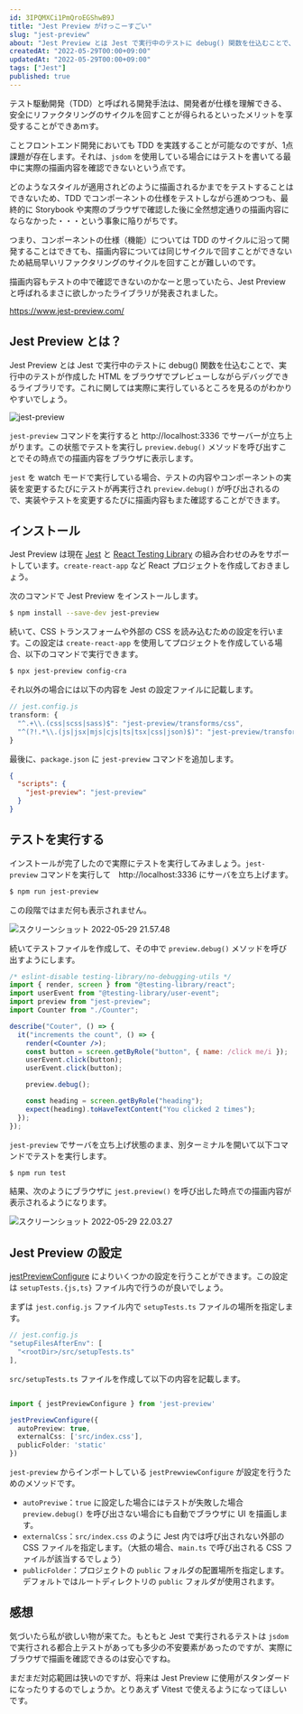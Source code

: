 ```yaml
---
id: 3IPQMXCi1PmQroEGShwB9J
title: "Jest Preview がけっこーすごい"
slug: "jest-preview"
about: "Jest Preview とは Jest で実行中のテストに debug() 関数を仕込むことで、実行中のテストが作成した HTML をブラウザでプレビューしながらデバッグできるライブラリです。"
createdAt: "2022-05-29T00:00+09:00"
updatedAt: "2022-05-29T00:00+09:00"
tags: ["Jest"]
published: true
---
```

テスト駆動開発（TDD）と呼ばれる開発手法は、開発者が仕様を理解できる、安全にリファクタリングのサイクルを回すことが得られるといったメリットを享受することができあｍす。

ことフロントエンド開発においても TDD を実践することが可能なのですが、1点課題が存在します。それは、`jsdom` を使用している場合にはテストを書いてる最中に実際の描画内容を確認できないという点です。

どのようなスタイルが適用されどのように描画されるかまでをテストすることはできないため、TDD でコンポーネントの仕様をテストしながら進めつつも、最終的に Storybook や実際のブラウザで確認した後に全然想定通りの描画内容にならなかった・・・という事象に陥りがちです。

つまり、コンポーネントの仕様（機能）については TDD のサイクルに沿って開発することはできても、描画内容については同じサイクルで回すことができないため結局早いリファクタリングのサイクルを回すことが難しいのです。

描画内容もテストの中で確認できないのかなーと思っていたら、Jest Preview と呼ばれるまさに欲しかったライブラリが発表されました。

https://www.jest-preview.com/

## Jest Preview とは？

Jest Preview とは Jest で実行中のテストに debug() 関数を仕込むことで、実行中のテストが作成した HTML をブラウザでプレビューしながらデバッグできるライブラリです。これに関しては実際に実行しているところを見るのがわかりやすいでしょう。

![jest-preview](//images.ctfassets.net/in6v9lxmm5c8/2MXUgxToZ7ityh40abXqjL/8d271655e28b7ac17ea04ca20dbdb6da/jest-preview.gif)

`jest-preview` コマンドを実行すると http://localhost:3336 でサーバーが立ち上がります。この状態でテストを実行し `preview.debug()` メソッドを呼び出すことでその時点での描画内容をブラウザに表示します。

`jest` を watch モードで実行している場合、テストの内容やコンポーネントの実装を変更するたびにテストが再実行され `preview.debug()` が呼び出されるので、実装やテストを変更するたびに描画内容もまた確認することができます。

## インストール

Jest Preview は現在 [Jest](https://jestjs.io/) と [React Testing Library](https://testing-library.com/docs/react-testing-library/intro/) の組み合わせのみをサポートしています。`create-react-app` など React プロジェクトを作成しておきましょう。

次のコマンドで Jest Preview をインストールします。

```sh
$ npm install --save-dev jest-preview
```

続いて、CSS トランスフォームや外部の CSS を読み込むための設定を行います。この設定は `create-react-app` を使用してプロジェクトを作成している場合、以下のコマンドで実行できます。

```sh
$ npx jest-preview config-cra
```

それ以外の場合には以下の内容を Jest の設定ファイルに記載します。

```js
// jest.config.js
transform: {
  "^.+\\.(css|scss|sass)$": "jest-preview/transforms/css",
  "^(?!.*\\.(js|jsx|mjs|cjs|ts|tsx|css|json)$)": "jest-preview/transforms/file",
}
```

最後に、`package.json` に `jest-preview` コマンドを追加します。

```json
{
  "scripts": {
    "jest-preview": "jest-preview"
  }
}
```

## テストを実行する

インストールが完了したので実際にテストを実行してみましょう。`jest-preview` コマンドを実行して　http://localhost:3336 にサーバを立ち上げます。

```sh
$ npm run jest-preview
```

この段階ではまだ何も表示されません。

![スクリーンショット 2022-05-29 21.57.48](//images.ctfassets.net/in6v9lxmm5c8/3OqvMxXXJy2FJidSJWRNho/5b1264ec344186a632743cbb238ec39a/____________________________2022-05-29_21.57.48.png)

続いてテストファイルを作成して、その中で `preview.debug()` メソッドを呼び出すようにします。

```jsx
/* eslint-disable testing-library/no-debugging-utils */
import { render, screen } from "@testing-library/react";
import userEvent from "@testing-library/user-event";
import preview from "jest-preview";
import Counter from "./Counter";

describe("Couter", () => {
  it("increments the count", () => {
    render(<Counter />);
    const button = screen.getByRole("button", { name: /click me/i });
    userEvent.click(button);
    userEvent.click(button);

    preview.debug();

    const heading = screen.getByRole("heading");
    expect(heading).toHaveTextContent("You clicked 2 times");
  });
});
```

`jest-preview` でサーバを立ち上げ状態のまま、別ターミナルを開いて以下コマンドでテストを実行します。

```sh
$ npm run test
```

結果、次のようにブラウザに `jest.preview()` を呼び出した時点での描画内容が表示されるようになります。

![スクリーンショット 2022-05-29 22.03.27](//images.ctfassets.net/in6v9lxmm5c8/7vzUDlNzawSRRHZWzYP7hw/699550d722195a99fddacdaac11c2768/____________________________2022-05-29_22.03.27.png)

## Jest Preview の設定

[jestPreviewConfigure](https://www.jest-preview.com/docs/api/jestPreviewConfigure) によりいくつかの設定を行うことができます。この設定は `setupTests.{js,ts}` ファイル内で行うのが良いでしょう。

まずは `jest.config.js` ファイル内で `setupTests.ts` ファイルの場所を指定します。

```js
// jest.config.js
"setupFilesAfterEnv": [
  "<rootDir>/src/setupTests.ts"
],
```

`src/setupTests.ts` ファイルを作成して以下の内容を記載します。

```ts

import { jestPreviewConfigure } from 'jest-preview'

jestPreviewConfigure({
  autoPreview: true,
  externalCss: ['src/index.css'],
  publicFolder: 'static'
})
```

`jest-preview` からインポートしている `jestPrewviewConfigure` が設定を行うためのメソッドです。
  - `autoPreviwe`：`true` に設定した場合にはテストが失敗した場合 `preview.debug()` を呼び出さない場合にも自動でブラウザに UI を描画します。
  - `externalCss`：`src/index.css` のように Jest 内では呼び出されない外部の CSS ファイルを指定します。（大抵の場合、`main.ts` で呼び出される CSS ファイルが該当するでしょう）
  - `publicFolder`：プロジェクトの `public` フォルダの配置場所を指定します。デフォルトではルートディレクトリの `public` フォルダが使用されます。

## 感想

気づいたら私が欲しい物が来てた。もともと Jest で実行されるテストは `jsdom` で実行される都合上テストがあっても多少の不安要素があったのですが、実際にブラウザで描画を確認できるのは安心ですね。

まだまだ対応範囲は狭いのですが、将来は Jest Preview に使用がスタンダードになったりするのでしょうか。とりあえず Vitest で使えるようになってほしいです。


